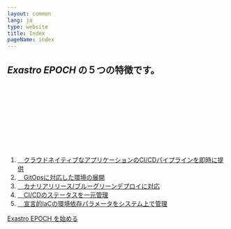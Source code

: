 ```yaml
---
layout: common
lang: ja
type: website
title: Index
pageName: index
---
```

<section id="features">
  <div class="sectionInner">
    <h2><em>Exastro EPOCH</em> の５つの特徴です。</h2>
    <div id="featuresList">
      <svg id="svgArea" width="100%" height="100%" >
      </svg>
      <ol>
        <li><a href="overview_ja.html#feature1"><i class="fas fa-cog"></i>　<span class="featureText">クラウドネイティブなアプリケーションのCI/CDパイプラインを即時に提供</span></a></li>
        <li><a href="overview_ja.html#feature2"><i class="fas fa-cog"></i>　<span class="featureText">GitOpsに対応した環境の展開</span></a></li>
        <li><a href="overview_ja.html#feature3"><i class="fas fa-cog"></i>　<span class="featureText">カナリアリリース/ブルーグリーンデプロイに対応</span></a></li>
        <li><a href="overview_ja.html#feature4"><i class="fas fa-cog"></i>　<span class="featureText">CI/CDのステータスを一元管理</span></a></li>
        <li><a href="overview_ja.html#feature5"><i class="fas fa-cog"></i>　<span class="featureText">宣言的IaCの環境依存パラメータをシステム上で管理</span></a></li>
      </ol>
    </div>
    <p class="linkArea"><a href="./learn_ja.html" class="move"><span>Exastro EPOCH を始める <i class="fas fa-angle-right"></i></span></a></p>
  </div>
</section>
<style>
</style>
<script>
featuresSvgLineDraw();
$(function(){
  $('.featureText').each(function(){
  const $text = $( this ),
        sWidth = $text.get(0).scrollWidth,
        cWidth = $text.get(0).offsetWidth;
  if ( cWidth < sWidth ) {
    $text.css('transform', 'scale(' + ( cWidth / sWidth ) + ')')
  } else {
    $text.removeAttr('style');
  }
  });
});
</script>